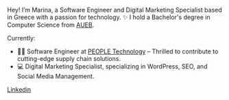 Hey! I’m Marina, a Software Engineer and Digital Marketing Specialist based in Greece with a passion for technology. ✨ I hold a Bachelor's degree in Computer Science from [AUEB](https://www.aueb.gr/en).

Currently:
- 👩‍💻 Software Engineer at [PEOPLE Technology](https://people-t.com/supply-chain) – Thrilled to contribute to cutting-edge supply chain solutions.
- 💻 Digital Marketing Specialist, specializing in WordPress, SEO, and Social Media Management.

[Linkedin](https://www.linkedin.com/in/marina-ntogka/)
<!--
**ntogka/ntogka** is a ✨ _special_ ✨ repository because its `README.md` (this file) appears on your GitHub profile.

Here are some ideas to get you started:

- 🔭 I’m currently working on ...
- 🌱 I’m currently learning ...
- 👯 I’m looking to collaborate on ...
- 🤔 I’m looking for help with ...
- 💬 Ask me about ...
- 📫 How to reach me: ...
- 😄 Pronouns: ...
- ⚡ Fun fact: ...
-->
